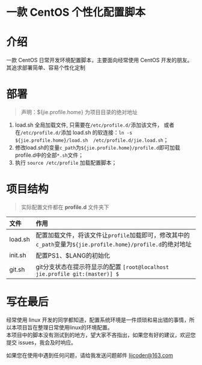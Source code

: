 # 一款 CentOS 个性化配置脚本

# 介绍

一款 CentOS 日常开发环境配置脚本，主要面向经常使用 CentOS 开发的朋友。其追求部署简单、容易个性化定制


# 部署

> 声明：${jie.profile.home} 为项目目录的绝对地址

1. load.sh 全局加载文件, 只需要在`/etc/profile.d/`添加该文件，
或者在`/etc/profile.d/`添加 load.sh 的软连接：`ln -s ${jie.profile.home}/load.sh  /etc/profile.d/jie.load.sh`；
2. 修改load.sh的变量`c_path`为`${jie.profile.home}/profile.d`即可加载profile.d中的全部`*.sh`文件；
3. 执行 `source /etc/profile` 加载配置脚本；

# 项目结构

> 实际配置文件都在 **profile.d** 文件夹下

| 文件| 作用|
| :-- | :-- |
|load.sh| 配置加载文件，将该文件让`profile`加载即可，修改其中的`c_path`变量为`${jie.profile.home}/profile.d`的绝对地址|
|init.sh| 配置PS1、$LANG的初始化|
|git.sh | git分支状态在提示符显示的配置 `[root@localhost jie.profile git:(master)] $`|


# 写在最后

经常使用 linux 开发的同学都知道，配置系统环境是一件烦琐和易出错的事情，所以本项目旨在整理日常使用linux的环境配置。  
本项目中的脚本没有测试到的地方，望大家不吝指出，如果您有好的建议，欢迎您提交 issues，我会及时响应。

如果您在使用中遇到任何问题，请给我发送问题邮件 lijcoder@163.com

